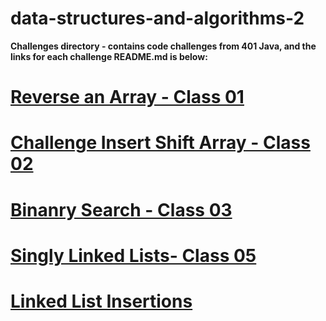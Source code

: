 # data-structures-and-algorithms-2

**Challenges directory - contains code challenges from 401 Java, and the links for each challenge README.md is below:**

# [Reverse an Array - Class 01](readme/readme-challenge-01.md)

# [Challenge Insert Shift Array - Class 02](readme/readme-challenge-02.md)


# [Binanry Search - Class 03](readme/readme-challenge-03.md)

# [Singly Linked Lists- Class 05](readme/readme-challenge-05.md)

# [Linked List Insertions](readme-challenge-06.md)

